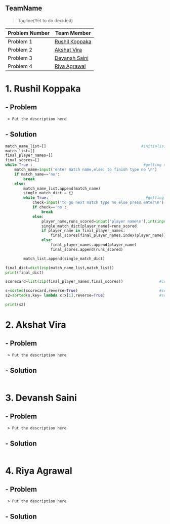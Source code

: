 TeamName
---

> Tagline(Yet to do decided)

|Problem Number | Team Member |
| --- | --- |
| Problem 1 | [Rushil Koppaka]() |
| Problem 2 | [Akshat Vira]() |
| Problem 3 | [Devansh Saini]() |
| Problem 4 | [Riya Agrawal]() |



# 1. Rushil Koppaka

 ## - Problem
	 > Put the description here

## - Solution

```python
match_name_list=[]                                          #initialising lists
match_list=[]
final_player_names=[]
final_scores=[]
while True :                                                 #getting main dictionary(entire league)
    match_name=input('enter match name,else: to finish type no \n')
    if match_name=='no':
        break
    else:
        match_name_list.append(match_name)
        single_match_dict = {}
        while True:                                           #getting inside dictionary(individual match)
            check=input('to go next match type no else press enter\n')
            if check=='no':
                break
            else:
                player_name,runs_scored=input('player name\n'),int(input('runs scored\n'))
                single_match_dict[player_name]=runs_scored
                if player_name in final_player_names:                                             #for tuple scorecard incrementing score of individual
                    final_scores[final_player_names.index(player_name)]+=runs_scored
                else:
                    final_player_names.append(player_name)
                    final_scores.append(runs_scored)

        match_list.append(single_match_dict)

final_dict=dict(zip(match_name_list,match_list))
print(final_dict)

scorecard=list(zip(final_player_names,final_scores))                #creating tuple list

s=sorted(scorecard,reverse=True)                                    #sorting names in decreasing lexicographic order
s2=sorted(s,key= lambda x:x[1],reverse=True)                        #sorting according to runs scored

print(s2)
```

# 2. Akshat Vira
 
 ## - Problem
	 > Put the description here

## - Solution

```python

```


# 3. Devansh Saini
 
 ## - Problem
	 > Put the description here

## - Solution

```python

```


# 4. Riya Agrawal
 
 ## - Problem
	 > Put the description here

## - Solution

```python

```
